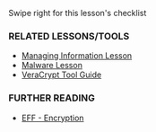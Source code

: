 [Title]: # (What now?)
[Order]: # (5)

Swipe right for this lesson's checklist

### RELATED LESSONS/TOOLS

*   [Managing Information Lesson](umbrella://lesson/managing-information)
*   [Malware Lesson](umbrella://lesson/malware)
*   [VeraCrypt Tool Guide](umbrella://lesson/veracrypt)

### FURTHER READING

*   [EFF - Encryption](https://ssd.eff.org/en/module/what-encryption)

